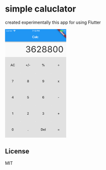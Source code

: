 # simple caluclator

created experimentally this app for using Flutter

 <img src="https://github.com/katsumeshi/calc/blob/master/screenshot.png" height="40%" width="40%">

## License

MIT
